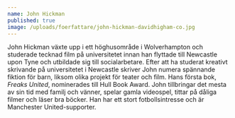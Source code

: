```yaml
---
name: John Hickman
published: true
image: /uploads/foerfattare/john-hickman-davidhigham-co.jpg
---
```

John Hickman växte upp i ett höghusområde i Wolverhampton och studerade tecknad film på universitetet innan han flyttade till Newcastle upon Tyne och utbildade sig till socialarbetare. Efter att ha studerat kreativt skrivande på universitetet i Newcastle skriver John numera spännande fiktion för barn, liksom olika projekt för teater och film. Hans första bok, _Freaks United_, nominerades till Hull Book Award. John tillbringar det mesta av sin tid med familj och vänner, spelar gamla videospel, tittar på dåliga filmer och läser bra böcker. Han har ett stort fotbollsintresse och är Manchester United-supporter.
